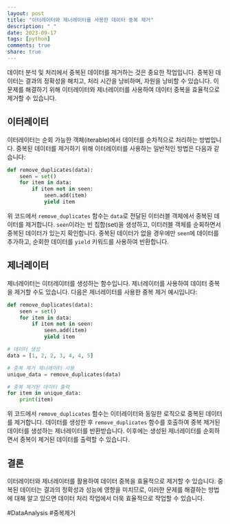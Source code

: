 ```yaml
---
layout: post
title: "이터레이터와 제너레이터를 사용한 데이터 중복 제거"
description: " "
date: 2023-09-17
tags: [python]
comments: true
share: true
---
```


데이터 분석 및 처리에서 중복된 데이터를 제거하는 것은 중요한 작업입니다. 중복된 데이터는 결과의 정확성을 해치고, 처리 시간을 낭비하며, 자원을 낭비할 수 있습니다. 이 문제를 해결하기 위해 이터레이터와 제너레이터를 사용하여 데이터 중복을 효율적으로 제거할 수 있습니다.

## 이터레이터

이터레이터는 순회 가능한 객체(iterable)에서 데이터를 순차적으로 처리하는 방법입니다. 중복된 데이터를 제거하기 위해 이터레이터를 사용하는 일반적인 방법은 다음과 같습니다:

```python
def remove_duplicates(data):
    seen = set()
    for item in data:
        if item not in seen:
            seen.add(item)
            yield item
```

위 코드에서 `remove_duplicates` 함수는 `data`로 전달된 이터러블 객체에서 중복된 데이터를 제거합니다. `seen`이라는 빈 집합(set)을 생성하고, 이터러블 객체를 순회하면서 중복된 데이터가 있는지 확인합니다. 중복된 데이터가 없을 경우에만 `seen`에 데이터를 추가하고, 순회한 데이터를 `yield` 키워드를 사용하여 반환합니다.

## 제너레이터

제너레이터는 이터레이터를 생성하는 함수입니다. 제너레이터를 사용하여 데이터 중복을 제거할 수도 있습니다. 다음은 제너레이터를 사용한 중복 제거 예시입니다:

```python
def remove_duplicates(data):
    seen = set()
    for item in data:
        if item not in seen:
            seen.add(item)
            yield item

# 데이터 생성
data = [1, 2, 2, 3, 4, 4, 5]

# 중복 제거 제너레이터 사용
unique_data = remove_duplicates(data)

# 중복 제거된 데이터 출력
for item in unique_data:
    print(item)
```

위 코드에서 `remove_duplicates` 함수는 이터레이터와 동일한 로직으로 중복된 데이터를 제거합니다. 데이터를 생성한 후 `remove_duplicates` 함수를 호출하여 중복 제거된 데이터를 생성하는 제너레이터를 반환받습니다. 이후에는 생성된 제너레이터를 순회하면서 중복이 제거된 데이터를 출력할 수 있습니다.

## 결론

이터레이터와 제너레이터를 활용하여 데이터 중복을 효율적으로 제거할 수 있습니다. 중복된 데이터는 결과의 정확성과 성능에 영향을 미치므로, 이러한 문제를 해결하는 방법에 대해 알고 있으면 데이터 처리 작업에서 더욱 효율적으로 작업할 수 있습니다.

#DataAnalysis #중복제거